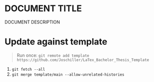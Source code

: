 # DOCUMENT TITLE

DOCUMENT DESCRIPTION

# Update against template

> Run once: `git remote add template https://github.com/Joschiller/LaTex_Bachelor_Thesis_Template`

1. `git fetch --all`
2. `git merge template/main --allow-unrelated-histories`
